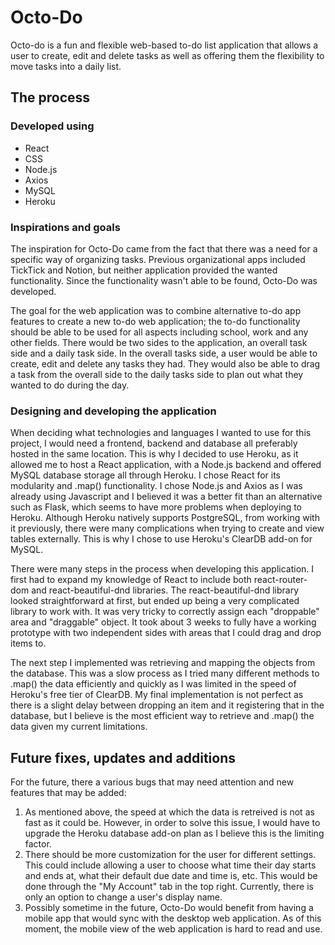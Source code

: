 # Octo-Do

Octo-do is a fun and flexible web-based to-do list application that allows a user to create, edit and delete tasks as well as offering them the flexibility to move tasks into a daily list. 

## The process
### Developed using
- React
- CSS
- Node.js
- Axios
- MySQL
- Heroku

### Inspirations and goals
The inspiration for Octo-Do came from the fact that there was a need for a specific way of organizing tasks. Previous organizational apps included TickTick and Notion, but neither application provided the wanted functionality. Since the functionality wasn't able to be found, Octo-Do was developed. 

The goal for the web application was to combine alternative to-do app features to create a new to-do web application; the to-do functionality should be able to be used for all aspects including school, work and any other fields. There would be two sides to the application, an overall task side and a daily task side. In the overall tasks side, a user would be able to create, edit and delete any tasks they had. They would also be able to drag a task from the overall side to the daily tasks side to plan out what they wanted to do during the day. 

### Designing and developing the application
When deciding what technologies and languages I wanted to use for this project, I would need a frontend, backend and database all preferably hosted in the same location. This is why I decided to use Heroku, as it allowed me to host a React application, with a Node.js backend and offered MySQL database storage all through Heroku. I chose React for its modularity and .map() functionality. I chose Node.js and Axios as I was already using Javascript and I believed it was a better fit than an alternative such as Flask, which seems to have more problems when deploying to Heroku. Although Heroku natively supports PostgreSQL, from working with it previously, there were many complications when trying to create and view tables externally. This is why I chose to use Heroku's ClearDB add-on for MySQL. 

There were many steps in the process when developing this application. I first had to expand my knowledge of React to include both react-router-dom and react-beautiful-dnd libraries. The react-beautiful-dnd library looked straightforward at first, but ended up being a very complicated library to work with. It was very tricky to correctly assign each "droppable" area and "draggable" object. It took about 3 weeks to fully have a working prototype with two independent sides with areas that I could drag and drop items to. 

The next step I implemented was retrieving and mapping the objects from the database. This was a slow process as I tried many different methods to .map() the data efficiently and quickly as I was limited in the speed of Heroku's free tier of ClearDB. My final implementation is not perfect as there is a slight delay between dropping an item and it registering that in the database, but I believe is the most efficient way to retrieve and .map() the data given my current limitations. 

## Future fixes, updates and additions
For the future, there a various bugs that may need attention and new features that may be added:
1. As mentioned above, the speed at which the data is retreived is not as fast as it could be. However, in order to solve this issue, I would have to upgrade the Heroku database add-on plan as I believe this is the limiting factor.
2. There should be more customization for the user for different settings. This could include allowing a user to choose what time their day starts and ends at, what their default due date and time is, etc. This would be done through the "My Account" tab in the top right. Currently, there is only an option to change a user's display name.
3. Possibly sometime in the future, Octo-Do would benefit from having a mobile app that would sync with the desktop web application. As of this moment, the mobile view of the web application is hard to read and use.
